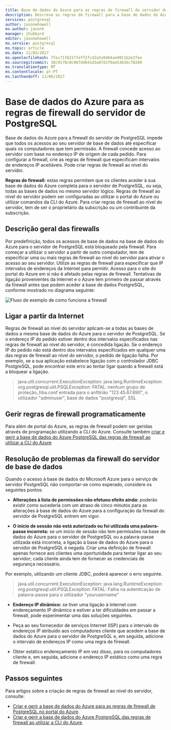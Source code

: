 ```yaml
---
title: Base de dados do Azure para as regras de firewall do servidor de PostgreSQL | Microsoft Docs
description: Descreve as regras de firewall para a base de dados do Azure para o servidor de PostgreSQL.
services: postgresql
author: jasonwhowell
ms.author: jasonh
manager: jhubbard
editor: jasonwhowell
ms.service: postgresql
ms.topic: article
ms.date: 11/03/2017
ms.openlocfilehash: 7fec71f621ffeff2fc42a5a9464ae9011b2e2fee
ms.sourcegitcommit: 38c9176c0c967dd641d3a87d1f9ae53636cf8260
ms.translationtype: MT
ms.contentlocale: pt-PT
ms.lasthandoff: 11/06/2017
---
```

# <a name="azure-database-for-postgresql-server-firewall-rules"></a>Base de dados do Azure para as regras de firewall do servidor de PostgreSQL
Base de dados do Azure para a firewall do servidor de PostgreSQL impede que todos os acessos ao seu servidor de base de dados até especificar quais os computadores que tem permissão. A firewall concede acesso ao servidor com base no endereço IP de origem de cada pedido.
Para configurar a firewall, crie as regras de firewall que especificam intervalos de endereços IP aceitáveis. Pode criar regras de firewall ao nível do servidor.

**Regras de firewall:** estas regras permitem que os clientes aceder à sua base de dados do Azure completa para o servidor de PostgreSQL, ou seja, todas as bases de dados no mesmo servidor lógico. Regras de firewall ao nível do servidor podem ser configuradas ao utilizar o portal do Azure ou utilizar comandos da CLI do Azure. Para criar regras de firewall ao nível do servidor, tem de ser o proprietário da subscrição ou um contribuinte da subscrição.

## <a name="firewall-overview"></a>Descrição geral das firewalls
Por predefinição, todos os acessos de base de dados na base de dados do Azure para o servidor de PostgreSQL está bloqueado pela firewall. Para começar a utilizar o servidor a partir de outro computador, tem de especificar uma ou mais regras de firewall ao nível do servidor para ativar o acesso ao seu servidor. Utilize as regras de firewall para especificar que IP intervalos de endereços da Internet para permitir. Acesso para o site do portal do Azure em si não é afetado pelas regras de firewall.
Tentativas de ligação provenientes da Internet e o Azure tem primeiro de passar através da firewall antes que podem aceder a base de dados PostgreSQL, conforme mostrado no diagrama seguinte:

![Fluxo de exemplo de como funciona a firewall](media/concepts-firewall-rules/1-firewall-concept.png)

## <a name="connecting-from-the-internet"></a>Ligar a partir da Internet
Regras de firewall ao nível do servidor aplicam-se a todas as bases de dados a mesma base de dados do Azure para o servidor de PostgreSQL. Se o endereço IP do pedido estiver dentro dos intervalos especificados nas regras de firewall ao nível do servidor, é concedida ligação.
Se o endereço IP do pedido não está dentro dos intervalos especificados em qualquer uma das regras de firewall ao nível do servidor, o pedido de ligação falha.
Por exemplo, se a sua aplicação estabelece ligação com o controlador JDBC PostgreSQL, pode encontrar este erro ao tentar ligar quando a firewall está a bloquear a ligação.
> java.util.concurrent.ExecutionException: java.lang.RuntimeException: org.postgresql.util.PSQLException: FATAL: nenhum grupo de proteção\_hba.conf entrada para o anfitrião "123.45.67.890", o utilizador "adminuser", base de dados "postgresql", SSL

## <a name="programmatically-managing-firewall-rules"></a>Gerir regras de firewall programaticamente
Para além de portal do Azure, as regras de firewall podem ser geridas através de programação utilizando a CLI do Azure.
Consulte também [criar e gerir a base de dados do Azure PostgreSQL das regras de firewall ao utilizar a CLI do Azure](howto-manage-firewall-using-cli.md)

## <a name="troubleshooting-the-database-server-firewall"></a>Resolução de problemas da firewall do servidor de base de dados
Quando o acesso à base de dados do Microsoft Azure para o serviço de servidor PostgreSQL não comportar-se como esperado, considere os seguintes pontos:

* **Alterações à lista de permissões não efetuou efeito ainda:** poderão existir como sucederia com um atraso de cinco minutos para as alterações à base de dados do Azure para a configuração da firewall do servidor de PostgreSQL entrem em vigor.

* **O início de sessão não está autorizado ou foi utilizada uma palavra-passe incorreta:** se um início de sessão não tem permissões na base de dados do Azure para o servidor de PostgreSQL ou a palavra-passe utilizada está incorreta, a ligação à base de dados do Azure para o servidor de PostgreSQL é negada. Criar uma definição de firewall apenas fornece aos clientes uma oportunidade para tentar ligar ao seu servidor; cada cliente ainda tem de fornecer as credenciais de segurança necessário.

Por exemplo, utilizando um cliente JDBC, poderá aparecer o erro seguinte.
> java.util.concurrent.ExecutionException: java.lang.RuntimeException: org.postgresql.util.PSQLException: FATAL: Falha na autenticação de palavra-passe para o utilizador "yourusername"

* **Endereço IP dinâmico:** se tiver uma ligação à Internet com endereçamento IP dinâmico e estiver a ter dificuldades em passar a firewall, pode experimentar uma das soluções seguintes.

* Peça ao seu fornecedor de serviços Internet (ISP) para o intervalo de endereços IP atribuído aos computadores cliente que acedem a base de dados do Azure para o servidor de PostgreSQL e, em seguida, adicione o intervalo de endereços IP como uma regra de firewall.

* Obter estático endereçamento IP em vez disso, para os computadores cliente e, em seguida, adicione o endereço IP estático como uma regra de firewall.

## <a name="next-steps"></a>Passos seguintes
Para artigos sobre a criação de regras de firewall ao nível do servidor, consulte:
* [Criar e gerir a base de dados do Azure para as regras de firewall de PostgreSQL no portal do Azure](howto-manage-firewall-using-portal.md).
* [Criar e gerir a base de dados do Azure PostgreSQL das regras de firewall ao utilizar a CLI do Azure](howto-manage-firewall-using-cli.md).
